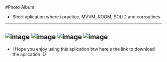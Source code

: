 #Photo Album
- Short aplication where i practice, MVVM, ROOM, SOLID and corroutines.
---
![image](https://github.com/SrbastianM/Photo-Album/assets/61092885/b6f4e46b-95c6-4053-af62-48814021a596)
![image](https://github.com/SrbastianM/Photo-Album/assets/61092885/74646b5e-780b-4474-b54a-3b1d439cc34c)
![image](https://github.com/SrbastianM/Photo-Album/assets/61092885/cd131a4f-b329-405c-b2f2-bf6aad9eced0)
![image](https://github.com/SrbastianM/Photo-Album/assets/61092885/5514a693-7cf9-401a-84ce-0207cd710139)
---
- I Hope you enjoy using this aplication btw here's the link to download the aplication :D
